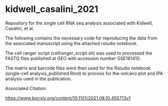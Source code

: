 # kidwell_casalini_2021
Repository for the single cell RNA seq analysis associated with Kidwell, Casalini, et al.


The following contains the necessary code for reproducing the data from the associated manuscript using the attached rstudio notebook.


The cell ranger script (cellranger_script.sh) was used to processed the FASTQ files published at GEO with accession number GSE181410.

The matrix and barcode files were then used for the Rstudio notebook (single-cell analysis_published.Rmd) to process for the volcano plot and IPA analysis used in the publication.



Associated Citation:

https://www.biorxiv.org/content/10.1101/2021.08.10.455713v1
